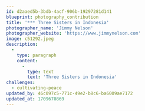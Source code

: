 ```yaml
---
id: d2aaed5b-3bdb-4acf-906b-19297281d141
blueprint: photography_contribution
title: '*** Three Sisters in Indonesia'
photographer_name: 'Jimmy Nelson'
photographer_website: 'https://www.jimmynelson.com'
image: c51292.jpeg
description:
  -
    type: paragraph
    content:
      -
        type: text
        text: 'Three Sisters in Indonesia'
challenges:
  - cultivating-peace
updated_by: 46c097c5-771c-49e2-b8c6-ba6009ae7172
updated_at: 1709670869
---
```


